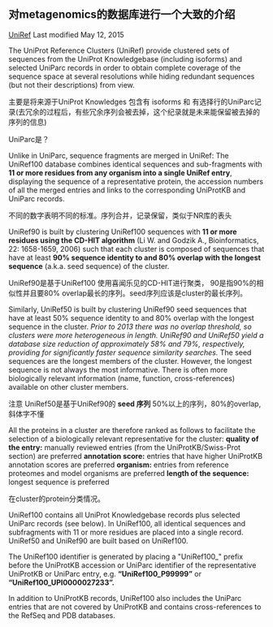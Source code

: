 ## 对metagenomics的数据库进行一个大致的介绍


[UniRef](http://www.uniprot.org/help/uniref) Last modified May 12, 2015

>
The UniProt Reference Clusters (UniRef) provide clustered sets of sequences from the UniProt Knowledgebase (including isoforms) and selected UniParc records in order to obtain complete coverage of the sequence space at several resolutions while hiding redundant sequences (but not their descriptions) from view. 

主要是将来源于UniProt Knowledges 包含有 isoforms 和 有选择行的UniParc记录(去冗余的过程后，有些冗余序列会被去掉，这个纪录就是未来能保留被去掉的序列的信息)

UniParc是？

>

Unlike in UniParc, sequence fragments are merged in UniRef: The UniRef100 database combines identical sequences and sub-fragments with **11 or more residues from any organism into a single UniRef entry**, displaying the sequence of a representative protein, the accession numbers of all the merged entries and links to the corresponding UniProtKB and UniParc records.

不同的数字表明不同的标准。序列合并，记录保留，类似于NR库的表头

>
UniRef90 is built by clustering UniRef100 sequences with **11 or more residues using the CD-HIT algorithm** (Li W. and Godzik A., Bioinformatics, 22: 1658-1659, 2006) such that each cluster is composed of sequences that have at least **90% sequence identity to and 80% overlap with the longest sequence** (a.k.a. seed sequence) of the cluster. 

UniRef90是基于UniRef100 使用喜闻乐见的CD-HIT进行聚类， 90是指90%的相似性并且要80% overlap最长的序列。seed序列应该是cluster的最长序列。

>
Similarly, UniRef50 is built by clustering UniRef90 seed sequences that have at least 50% sequence identity to and 80% overlap with the longest sequence in the cluster. *Prior to 2013 there was no overlap threshold, so clusters were more heterogeneous in length. UniRef90 and UniRef50 yield a database size reduction of approximately 58% and 79%, respectively, providing for significantly faster sequence similarity searches.* The seed sequences are the longest members of the cluster. However, the longest sequence is not always the most informative. There is often more biologically relevant information (name, function, cross-references) available on other cluster members. 

注意 UniRef50是基于UniRef90的 **seed 序列**  50%以上的序列，80%的overlap,斜体字不懂

>
All the proteins in a cluster are therefore ranked as follows to facilitate the selection of a biologically relevant representative for the cluster:
**quality of the entry:** manually reviewed entries (from the UniProtKB/Swiss-Prot section) are preferred
**annotation score:** entries that have higher UniProtKB annotation scores are preferred
**organism:** entries from reference proteomes and model organisms are preferred
**length of the sequence:** longest sequence is preferred

在cluster的protein分类情况。


UniRef100 contains all UniProt Knowledgebase records plus selected UniParc records (see below). In UniRef100, all identical sequences and subfragments with 11 or more residues are placed into a single record. UniRef50 and UniRef90 are built based on UniRef100.

The UniRef100 identifier is generated by placing a "UniRef100_" prefix before the UniProtKB accession or UniParc identifier of the representative UniProtKB or UniParc entry, e.g. **“UniRef100_P99999”** or **“UniRef100_UPI0000027233”.**

In addition to UniProtKB records, UniRef100 also includes the UniParc entries that are not covered by UniProtKB and contains cross-references to the RefSeq and PDB databases.




